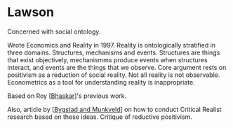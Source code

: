 # Lawson

Concerned with social ontology.

Wrote Economics and Reality in 1997. Reality is ontologically stratified in three domains. Structures, mechanisms and events. Structures are things that exist objectively, mechanismms produce events when structures interact, and events are the things that we observe. Core argument rests on positivism as a reduction of social reality. Not all reality is not observable. Econometrics as a tool for understanding reality is inappropriate.

Based on Roy [[Bhaskar]]'s previous work.

Also, article by [[Bygstad and Munkveld]] on how to conduct Critical Realist research based on these ideas. Critique of reductive positivism. 

[//begin]: # "Autogenerated link references for markdown compatibility"
[Bhaskar]: bhaskar "Bhaskar"
[Bygstad and Munkveld]: bygstad-and-munkveld "Bygstad and Munkveld"
[//end]: # "Autogenerated link references"